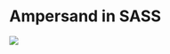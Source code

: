 # Ampersand in SASS
![](https://raw.githubusercontent.com/Kupilif/my/master/code/html-css/sass/ampersand/result.png)